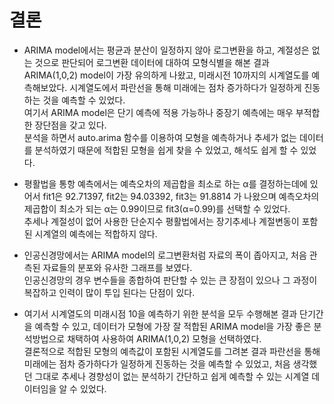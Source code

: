 # 결론

- ARIMA model에서는 평균과 분산이 일정하지 않아 로그변환을 하고, 계절성은 없는 것으로 판단되어 로그변환 데이터에 대하여 모형식별을 해본 결과   ARIMA(1,0,2) model이 가장 유의하게 나왔고,    미래시전 10까지의 시계열도를 예측해보았다.    시계열도에서 파란선을 통해 미래에는 점차 증가하다가 일정하게 진동하는 것을 예측할 수 있었다.   
여기서 ARIMA model은 단기 예측에 적용 가능하나 중장기 예측에는 매우 부적합한 장단점을 갖고 있다.   
분석을 하면서 auto.arima 함수를 이용하여 모형을 예측하거나 추세가 없는 데이터를 분석하였기 때문에 적합된 모형을 쉽게 찾을 수 있었고, 해석도 쉽게 할 수 있었다.   

- 평활법을 통항 예측에서는 예측오차의 제곱합을 최소로 하는 α를 결정하는데에 있어서    fit1은 92.71397, fit2는 94.03392, fit3는 91.8814   가 나왔으며 예측오차의 제곱합이 최소가 되는 α는 0.99이므로    fit3(α=0.99)를 선택할 수 있었다.   
추세나 계절성이 없어 사용한 단순지수 평활법에서는 장기추세나 계절변동이 포함된 시계열의 예측에는 적합하지 않다.   

- 인공신경망에서는 ARIMA model의 로그변환처럼 자료의 폭이 좁아지고, 처음 관측된 자료들의 분포와 유사한 그래프를 보였다.   
인공신경망의 경우 변수들을 종합하여 판단할 수 있는 큰 장점이 있으나 그 과정이 복잡하고 인력이 많이 투입 된다는 단점이 있다.   

- 여기서 시계열도의 미래시점 10을 예측하기 위한 분석을 모두 수행해본 결과 단기간을 예측할 수 있고,    데이터가 모형에 가장 잘 적합된 ARIMA model을 가장 좋은 분석방법으로 채택하여 사용하여 ARIMA(1,0,2) 모형을 선택하였다.   
결론적으로 적합된 모형의 예측값이 포함된 시계열도를 그려본 결과 파란선을 통해 미래에는 점차 증가하다가 일정하게 진동하는 것을 예측할 수 있었고,    처음 생각했던 그대로 추세나 경향성이 없는 분석하기 간단하고 쉽게 예측할 수 있는 시계열 데이터임을 알 수 있었다.   